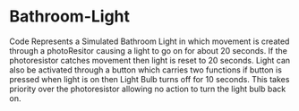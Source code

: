 # Bathroom-Light
Code Represents a Simulated Bathroom Light in which movement is created through a photoResitor causing a light to go on for about 20 seconds. If the photoresistor catches movement then light is reset to 20 seconds. Light can also be activated through a button
which carries two functions if button is pressed when light is on then Light Bulb turns off for 10 seconds. This takes priority over the photoresistor allowing no action to turn the light bulb back on. 
